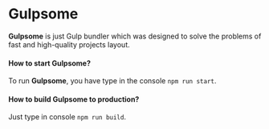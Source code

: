 # Gulpsome

**Gulpsome** is just Gulp bundler which was designed to solve the problems of fast and high-quality projects layout.

#### How to start **Gulpsome**?

To run **Gulpsome**, you have type in the console `npm run start`.

#### How to build **Gulpsome** to production?

Just type in console `npm run build`.
